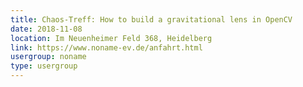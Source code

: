 ```yaml
---
title: Chaos-Treff: How to build a gravitational lens in OpenCV
date: 2018-11-08
location: Im Neuenheimer Feld 368, Heidelberg
link: https://www.noname-ev.de/anfahrt.html
usergroup: noname
type: usergroup
---
```

